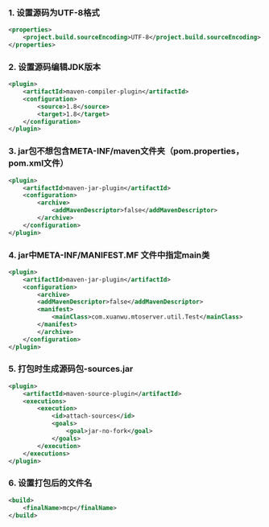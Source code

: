 ### 1. 设置源码为UTF-8格式
```xml
<properties>
    <project.build.sourceEncoding>UTF-8</project.build.sourceEncoding>
</properties>
```
### 2. 设置源码编辑JDK版本
```xml
<plugin>
    <artifactId>maven-compiler-plugin</artifactId>
    <configuration>
        <source>1.8</source>
        <target>1.8</target>
    </configuration>
</plugin>
```
### 3. jar包不想包含META-INF/maven文件夹（pom.properties，pom.xml文件）
```xml
<plugin>
    <artifactId>maven-jar-plugin</artifactId>
    <configuration>
        <archive>
            <addMavenDescriptor>false</addMavenDescriptor>
        </archive>
    </configuration>
</plugin>
```
### 4. jar中META-INF/MANIFEST.MF 文件中指定main类
```xml
<plugin>
    <artifactId>maven-jar-plugin</artifactId>
    <configuration>
        <archive>
        <addMavenDescriptor>false</addMavenDescriptor>
        <manifest>
            <mainClass>com.xuanwu.mtoserver.util.Test</mainClass>
        </manifest>
        </archive>
    </configuration>
</plugin>
```
### 5. 打包时生成源码包-sources.jar
```xml
<plugin>
    <artifactId>maven-source-plugin</artifactId>
    <executions>
        <execution>
            <id>attach-sources</id>
            <goals>
                <goal>jar-no-fork</goal>
            </goals>
        </execution>
    </executions>
</plugin>
```
### 6. 设置打包后的文件名
```xml
<build>
    <finalName>mcp</finalName>
</build>
```
